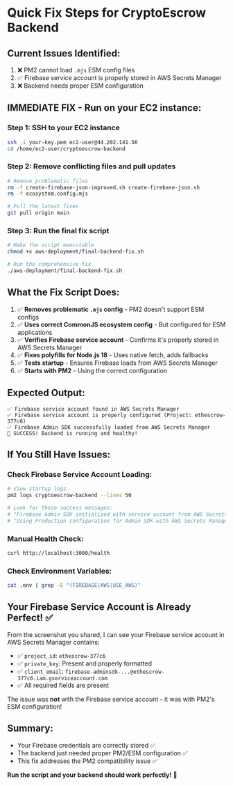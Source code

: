 # Quick Fix Steps for CryptoEscrow Backend

## Current Issues Identified:
1. ❌ PM2 cannot load `.mjs` ESM config files
2. ✅ Firebase service account is properly stored in AWS Secrets Manager
3. ❌ Backend needs proper ESM configuration

## **IMMEDIATE FIX - Run on your EC2 instance:**

### Step 1: SSH to your EC2 instance
```bash
ssh -i your-key.pem ec2-user@44.202.141.56
cd /home/ec2-user/cryptoescrow-backend
```

### Step 2: Remove conflicting files and pull updates
```bash
# Remove problematic files
rm -f create-firebase-json-improved.sh create-firebase-json.sh
rm -f ecosystem.config.mjs

# Pull the latest fixes
git pull origin main
```

### Step 3: Run the final fix script
```bash
# Make the script executable
chmod +x aws-deployment/final-backend-fix.sh

# Run the comprehensive fix
./aws-deployment/final-backend-fix.sh
```

## **What the Fix Script Does:**

1. ✅ **Removes problematic `.mjs` config** - PM2 doesn't support ESM configs
2. ✅ **Uses correct CommonJS ecosystem config** - But configured for ESM applications  
3. ✅ **Verifies Firebase service account** - Confirms it's properly stored in AWS Secrets Manager
4. ✅ **Fixes polyfills for Node.js 18** - Uses native fetch, adds fallbacks
5. ✅ **Tests startup** - Ensures Firebase loads from AWS Secrets Manager
6. ✅ **Starts with PM2** - Using the correct configuration

## **Expected Output:**
```
✅ Firebase service account found in AWS Secrets Manager
✅ Firebase service account is properly configured (Project: ethescrow-377c6)
✅ Firebase Admin SDK successfully loaded from AWS Secrets Manager
🎉 SUCCESS! Backend is running and healthy!
```

## **If You Still Have Issues:**

### Check Firebase Service Account Loading:
```bash
# View startup logs
pm2 logs cryptoescrow-backend --lines 50

# Look for these success messages:
# "Firebase Admin SDK initialized with service account from AWS Secrets Manager"
# "Using Production configuration for Admin SDK with AWS Secrets Manager"
```

### Manual Health Check:
```bash
curl http://localhost:3000/health
```

### Check Environment Variables:
```bash
cat .env | grep -E "(FIREBASE|AWS|USE_AWS)"
```

## **Your Firebase Service Account is Already Perfect! ✅**

From the screenshot you shared, I can see your Firebase service account in AWS Secrets Manager contains:
- ✅ `project_id`: `ethescrow-377c6`
- ✅ `private_key`: Present and properly formatted
- ✅ `client_email`: `firebase-adminsdk-...@ethescrow-377c6.iam.gserviceaccount.com`
- ✅ All required fields are present

The issue was **not** with the Firebase service account - it was with PM2's ESM configuration!

## **Summary:**
- Your Firebase credentials are correctly stored ✅
- The backend just needed proper PM2/ESM configuration ✅  
- This fix addresses the PM2 compatibility issue ✅

**Run the script and your backend should work perfectly!** 🚀 